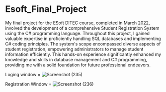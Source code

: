 
# Esoft_Final_Project
My final project for the ESoft DITEC course, completed in March 2022, 
involved the development of a comprehensive Student Registration System using the C# programming language. 
Throughout this project, I gained valuable expertise in proficiently handling SQL databases and
implementing C# coding principles. The system's scope encompassed diverse aspects of student registration, 
empowering administrators to manage student information efficiently. This hands-on experience significantly 
enhanced my knowledge and skills in database management and C# programming, providing me with a solid foundation 
for future professional endeavors.

Loging window = ![Screenshot (235)](https://github.com/Shammigithub/Esoft_Final_Project/assets/99946678/86e6a1ea-19d6-4b96-af69-984787e15c32)

Registration Window = ![Screenshot (236)](https://github.com/Shammigithub/Esoft_Final_Project/assets/99946678/eced93d6-ec34-4b92-a704-6c6dee455b4a)

